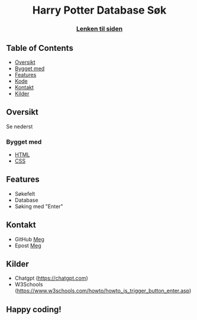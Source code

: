 <h1 align="center">Harry Potter Database Søk</h1> 
<div align="center"> 
    <h3> 
        <a href="https://rettlaks.github.io/Harry-Potter-database/"> Lenken til siden 
        </a> 
    </h3> 
</div> 
<!-- TABLE OF CONTENTS -->

## Table of Contents

- [Oversikt](#oversikt)
- [Bygget med](#bygget-med)
- [Features](#features)
- [Kode](#kode)
- [Kontakt](#Kontakt)
- [Kilder](#kilder)

<!-- OVERVIEW -->
## Oversikt
Se nederst

### Bygget med
- [HTML](https://www.w3schools.com/html/)
- [CSS](https://www.w3schools.com/css/default.asp)


## Features
- Søkefelt
- Database
- Søking med "Enter"


## Kontakt
- GitHub [Meg](https://github.com/RettLaks)
- Epost [Meg](mailto:simenhei@afk.no)

## Kilder
- Chatgpt (https://chatgpt.com)
- W3Schools (https://www.w3schools.com/howto/howto_js_trigger_button_enter.asp)


## Happy coding!

